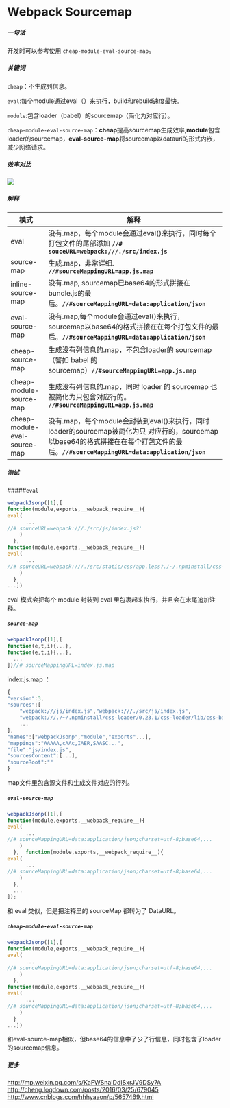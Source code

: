 # Webpack Sourcemap

##### 一句话
开发时可以参考使用 `cheap-module-eval-source-map`。


##### 关键词
`cheap`：不生成列信息。

`eval`:每个module通过eval（）来执行，build和rebuild速度最快。

`module`:包含loader（babel）的sourcemap（简化为对应行）。

`cheap-module-eval-source-map`：<b>cheap</b>提高sourcemap生成效率,<b>module</b>包含loader的sourcemap，<b>eval-source-map</b>将sourcemap以datauri的形式内嵌，减少网络请求。

##### 效率对比
<img src="../images/webpack-sourcemap-rate.png" />

##### 解释
| 模式                         | 解释                                                                                                                       |
|------------------------------|----------------------------------------------------------------------------------------------------------------------------|
| eval                         | 没有.map，每个module会通过eval()来执行，同时每个打包文件的尾部添加 **`//# souceURL=webpack:///./src/index.js`**                                     |
| source-map                   | 生成.map，非常详细.  **`//#sourceMappingURL=app.js.map`**                                                                                                      |
| inline-source-map            | 没有.map, sourcemap已base64的形式拼接在bundle.js的最后。**`//#sourceMappingURL=data:application/json`**                                                                    |
| eval-source-map              | 没有.map,每个module会通过eval()来执行，sourcemap以base64的格式拼接在在每个打包文件的最后。**`//#sourceMappingURL=data:application/json`**                                                |
| cheap-source-map             | 生成没有列信息的.map，不包含loader的 sourcemap（譬如 babel 的 sourcemap）**`//#sourceMappingURL=app.js.map`**                                                   |
| cheap-module-source-map      | 生成没有列信息的.map，同时 loader 的 sourcemap 也被简化为只包含对应行的。 **`//#sourceMappingURL=app.js.map`**                                                  |
| cheap-module-eval-source-map | 没有.map，每个module会封装到eval()来执行，同时loader的sourcemap被简化为只 对应行的，sourcemap以base64的格式拼接在在每个打包文件的最后。**`//#sourceMappingURL=data:application/json`**   |


##### 测试

#####`eval`
```js
webpackJsonp([1],[  
function(module,exports,__webpack_require__){    
eval(
      ...      
//# sourceURL=webpack:///./src/js/index.js?'
    )
  },  
function(module,exports,__webpack_require__){    
eval(
      ...      
//# sourceURL=webpack:///./src/static/css/app.less?./~/.npminstall/css-loader/0.23.1/css-loader!./~/.npminstall/postcss-loader/1.1.1/postcss-loader!./~/.npminstall/less-loader/2.2.3/less-loader'
    )
  }
...])
```

eval 模式会把每个 module 封装到 eval 里包裹起来执行，并且会在末尾追加注释。

##### `source-map`
```js
webpackJsonp([1],[  
function(e,t,i){...},  
function(e,t,i){...},  
  ...
])//# sourceMappingURL=index.js.map
```
index.js.map ：
```js
{  
"version":3,  
"sources":[
    "webpack:///js/index.js","webpack:///./src/js/index.js",    
    "webpack:///./~/.npminstall/css-loader/0.23.1/css-loader/lib/css-base.js",
    ...
],  
"names":["webpackJsonp","module","exports"...], 
"mappings":"AAAAA,cAAc,IAER,SAASC...",  
"file":"js/index.js",  
"sourcesContent":[...],  
"sourceRoot":""
}
```
map文件里包含源文件和生成文件对应的行列。

##### `eval-source-map`
```js
webpackJsonp([1],[  
function(module,exports,__webpack_require__){    
eval(
      ...      
//# sourceMappingURL=data:application/json;charset=utf-8;base64,...
    )
  },  function(module,exports,__webpack_require__){    
eval(
      ...      
//# sourceMappingURL=data:application/json;charset=utf-8;base64,...
    )
  },
  ...
]);
```
和 eval 类似，但是把注释里的 sourceMap 都转为了 DataURL。


##### `cheap-module-eval-source-map`
```js
webpackJsonp([1],[  
function(module,exports,__webpack_require__){    
eval(
      ...      
//# sourceMappingURL=data:application/json;charset=utf-8;base64,...
    )
  },  
function(module,exports,__webpack_require__){    
eval(
      ...      
//# sourceMappingURL=data:application/json;charset=utf-8;base64,...
    )
  }
...])
```
和eval-source-map相似，但base64的信息中了少了行信息，同时包含了loader的sourcemap信息。


##### 更多
http://mp.weixin.qq.com/s/KaFWSnaIDdISxrJV9DSy7A
http://cheng.logdown.com/posts/2016/03/25/679045
http://www.cnblogs.com/hhhyaaon/p/5657469.html


